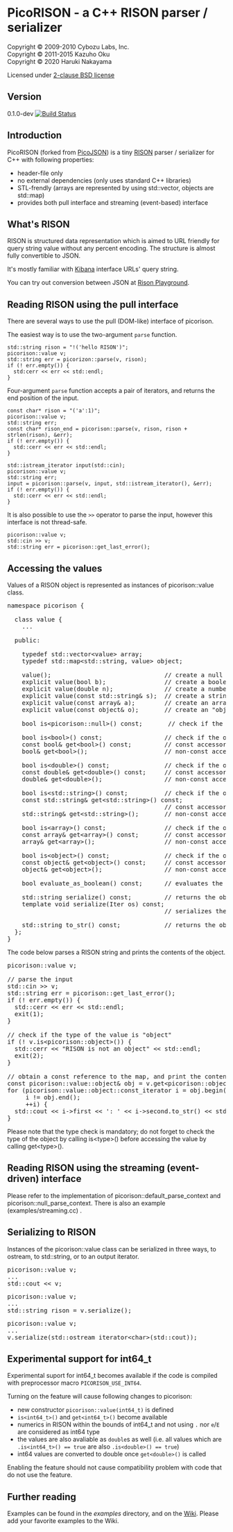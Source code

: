 # PicoRISON - a C++ RISON parser / serializer

Copyright &copy; 2009-2010 Cybozu Labs, Inc.<br/>
Copyright &copy; 2011-2015 Kazuho Oku<br/>
Copyright &copy; 2020 Haruki Nakayama<br/>

Licensed under [2-clause BSD license](http://opensource.org/licenses/BSD-2-Clause)

## Version

0.1.0-dev [![Build Status](https://travis-ci.org/hrkn/picojson.svg?branch=master)](https://travis-ci.org/hrkn/picojson)

## Introduction

PicoRISON (forked from [PicoJSON](https://github.com/kazuho/picojson)) is a tiny [RISON](https://rison.io/) parser / serializer for C++ with following properties:

- header-file only
- no external dependencies (only uses standard C++ libraries)
- STL-frendly (arrays are represented by using std::vector, objects are std::map)
- provides both pull interface and streaming (event-based) interface

## What's RISON

RISON is structured data representation which is aimed to URL friendly for query string value
without any percent encoding. The structure is almost fully convertible to JSON.

It's mostly familiar with [Kibana](https://www.elastic.co/kibana) interface URLs' query string.

You can try out conversion between JSON at [Rison Playground](https://rison.io/).

## Reading RISON using the pull interface

There are several ways to use the pull (DOM-like) interface of picorison.

The easiest way is to use the two-argument `parse` function.

```
std::string rison = "!('hello RISON')";
picorison::value v;
std::string err = picorizon::parse(v, rison);
if (! err.empty()) {
  std:cerr << err << std::endl;
}
```

Four-argument `parse` function accepts a pair of iterators, and returns the end position of the input.

```
const char* rison = "('a':1)";
picorison::value v;
std::string err;
const char* rison_end = picorison::parse(v, rison, rison + strlen(rison), &err);
if (! err.empty()) {
  std::cerr << err << std::endl;
}
```

```
std::istream_iterator input(std::cin);
picorison::value v;
std::string err;
input = picorison::parse(v, input, std::istream_iterator(), &err);
if (! err.empty()) {
  std::cerr << err << std::endl;
}
```

It is also possible to use the `>>` operator to parse the input, however this interface is not thread-safe.

```
picorison::value v;
std::cin >> v;
std::string err = picorison::get_last_error();
```

## Accessing the values

Values of a RISON object is represented as instances of picorison::value class.

<pre>
namespace picorison {

  class value {
    ...

  public:

    typedef std::vector&lt;value&gt; array;
    typedef std::map&lt;std::string, value&gt; object;

    value();                               // create a null object
    explicit value(bool b);                // create a boolean object
    explicit value(double n);              // create a number object
    explicit value(const std::string& s);  // create a string object
    explicit value(const array& a);        // create an array object
    explicit value(const object& o);       // create an "object"

    bool is&lt;picorison::null&gt;() const;       // check if the object is "null"

    bool is&lt;bool&gt;() const;                 // check if the object is a boolean
    const bool& get&lt;bool&gt;() const;         // const accessor (usable only if the object is a boolean)
    bool& get&lt;bool&gt;();                     // non-const accessor (usable only if the object is a boolean)

    bool is&lt;double&gt;() const;               // check if the object is a number
    const double& get&lt;double&gt;() const;     // const accessor (usable only if the object is a number)
    double& get&lt;double&gt;();                 // non-const accessor (usable only if the object is a number)

    bool is&lt;std::string&gt;() const;          // check if the object is a string
    const std::string& get&lt;std::string&gt;() const;
                                           // const accessor (usable only if the object is a string)
    std::string& get&lt;std::string&gt;();       // non-const accessor (usable only if the object is a string)

    bool is&lt;array&gt;() const;                // check if the object is an array
    const array& get&lt;array&gt;() const;       // const accessor (usable only if the object is an array)
    array& get&lt;array&gt;();                   // non-const accessor (usable only if the object is an array)

    bool is&lt;object&gt;() const;               // check if the object is an "object"
    const object& get&lt;object&gt;() const;     // const accessor (usable only if the object is an object)
    object& get&lt;object&gt;();                 // non-const accessor (usable only if the object is an array)

    bool evaluate_as_boolean() const;      // evaluates the object as a boolean

    std::string serialize() const;         // returns the object in RISON representation
    template<typename Iter> void serialize(Iter os) const;
                                           // serializes the object in RISON representation through an output iterator

    std::string to_str() const;            // returns the object in string (for casual use)
  };
}
</pre>

The code below parses a RISON string and prints the contents of the object.

<pre>
picorison::value v;

// parse the input
std::cin &gt;&gt; v;
std::string err = picorison::get_last_error();
if (! err.empty()) {
  std::cerr &lt;&lt; err &lt;&lt; std::endl;
  exit(1);
}

// check if the type of the value is "object"
if (! v.is&lt;picorison::object&gt;()) {
  std::cerr &lt;&lt; "RISON is not an object" &lt;&lt; std::endl;
  exit(2);
}

// obtain a const reference to the map, and print the contents
const picorison::value::object& obj = v.get&lt;picorison::object&gt;();
for (picorison::value::object::const_iterator i = obj.begin();
     i != obj.end();
     ++i) {
  std::cout &lt;&lt; i-&gt;first &lt;&lt; ': ' &lt;&lt; i-&gt;second.to_str() &lt;&lt; std::endl;
}
</pre>

Please note that the type check is mandatory; do not forget to check the type of the object by calling is&lt;type&gt;() before accessing the value by calling get&lt;type&gt;().

## Reading RISON using the streaming (event-driven) interface

Please refer to the implementation of picorison::default_parse_context and picorison::null_parse_context.  There is also an example (examples/streaming.cc) .

## Serializing to RISON

Instances of the picorison::value class can be serialized in three ways, to ostream, to std::string, or to an output iterator.

<pre>
picorison::value v;
...
std::cout &lt;&lt; v;
</pre>

<pre>
picorison::value v;
...
std::string rison = v.serialize();
</pre>

<pre>
picorison::value v;
...
v.serialize(std::ostream_iterator&lt;char&gt;(std::cout));
</pre>

## Experimental support for int64_t

Experimental suport for int64_t becomes available if the code is compiled with preprocessor macro `PICORISON_USE_INT64`.

Turning on the feature will cause following changes to picorison:
- new constructor `picorison::value(int64_t)` is defined
- `is<int64_t>()` and `get<int64_t>()` become available
- numerics in RISON within the bounds of int64_t and not using `.` nor `e`/`E` are considered as int64 type
 - the values are also avaliable as `double`s as well (i.e. all values which are `.is<int64_t>() == true` are also `.is<double>() == true`)
- int64 values are converted to double once `get<double>()` is called

Enabling the feature should not cause compatibility problem with code that do not use the feature.

## Further reading

Examples can be found in the <i>examples</i> directory, and on the [Wiki](https://github.com/kazuho/picojson/wiki).  Please add your favorite examples to the Wiki.
